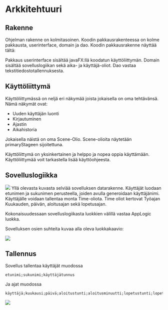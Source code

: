 # Arkkitehtuuri

## Rakenne

Ohjelman rakenne on kolmitasoinen. Koodin pakkausrakenteessa on kolme pakkausta, userinterface, domain ja dao.
Koodin pakkausrakenne näyttää tältä:

Pakkaus userinterface sisältää javaFX:llä koodatun käyttöliittymän. Domain sisältää sovelluslogiikan sekä aika- 
ja käyttäjä-oliot. Dao vastaa tekstitiedostotallennuksesta.

## Käyttöliittymä

Käyttöliittymässä on neljä eri näkymää joista jokaisella on oma tehtävänsä. Nämä näkymät ovat:
* Uuden käyttäjän luonti
* Kirjautuminen
* Ajastin
* Aikahistoria

Jokaisella näistä on oma Scene-Olio. Scene-olioita näytetään primaryStageen sijoitettuna.

Käyttöliittymä on yksinkertainen ja helppo ja nopea oppia käyttämään.
Käyttöliittymää voit tarkastella lisää käyttöohjeesta.

## Sovelluslogiikka 

<img src="https://raw.githubusercontent.com/sppirtti/ot2018/master/Dokumentaatio/datarakenne.png" width=$>
Yllä olevasta kuvasta selviää sovelluksen datarakenne. Käyttäjät luodaan etunimen ja sukunimen perusteella, 
joiden avulla generoidaan käyttäjänimi. Käyttäjälle voidaan tallentaa monta Time-oliota. Time oliot kertovat 
Työajan Kuukauden, päivän, aloitusajan sekä lopetusajan.

Kokonaisuudessaan sovelluslogiikasta luokkien välillä vastaa AppLogic luokka.

Sovelluksen osien suhteita kuvaa alla oleva luokkakaavio:

<img src="https://raw.githubusercontent.com/sppirtti/ot2018/master/Dokumentaatio/arkkitehtuuri.png" width=$>

## Tallennus

Sovellus tallentaa käyttäjät muodossa

    etunimi;sukunimi;käyttäjätunnus


Ja ajat muodossa

    käyttäjä;kuukausi;päivä;aloitustunti;aloitusminuutti;lopetustunti;lopetusminuutti


<img src="https://raw.githubusercontent.com/sppirtti/ot2018/master/Dokumentaatio/newUser.png" width=$>
